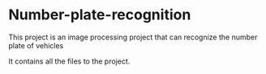 # Number-plate-recognition
This project is an image processing project that can recognize the number plate of vehicles

It contains all the files to the project.

